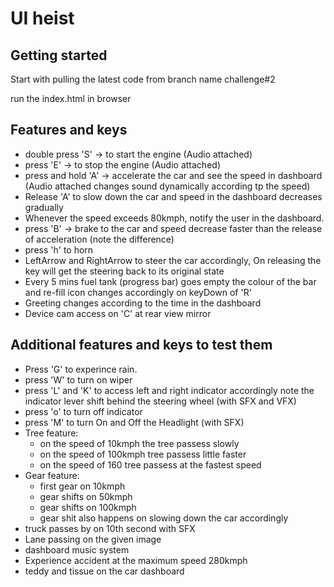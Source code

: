 # UI heist

## Getting started

Start with pulling the latest code from branch name challenge#2

run the index.html in browser

## Features and keys

- double press 'S' -> to start the engine (Audio attached)
- press 'E' -> to stop the engine (Audio attached)
- press and hold 'A' -> accelerate the car and see the speed in dashboard (Audio attached changes sound dynamically according tp the speed)
- Release 'A' to slow down the car and speed in the dashboard decreases gradually
- Whenever the speed exceeds 80kmph, notify the user in the dashboard.
- press 'B' -> brake to the car and speed decrease faster than the release of acceleration (note the difference)
- press 'h' to horn
- LeftArrow and RightArrow to steer the car accordingly, On releasing the key will get the steering back to its original state
- Every 5 mins fuel tank (progress bar) goes empty the colour of the bar and re-fill icon changes accordingly on keyDown of 'R'
- Greeting changes according to the time in the dashboard
- Device cam access on 'C' at rear view mirror


## Additional features and keys to test them

- Press 'G' to experince rain.
- press 'W' to turn on wiper
- press 'L' and 'K' to access left and right indicator accordingly note the indicator lever shift behind the steering wheel (with SFX and VFX)
- press 'o' to turn off indicator
- press 'M' to turn On and Off the Headlight (with SFX)
- Tree feature:
    - on the speed of 10kmph the tree passess slowly
    - on the speed of 100kmph tree passess little faster
    - on the speed of 160 tree passess at the fastest speed
- Gear feature:
    - first gear on 10kmph
    - gear shifts on 50kmph
    - gear shifts on 100kmph
    - gear shit also happens on slowing down the car accordingly
- truck passes by on 10th second with SFX
- Lane passing on the given image
- dashboard music system
- Experience accident at the maximum speed 280kmph
- teddy and tissue on the car dashboard